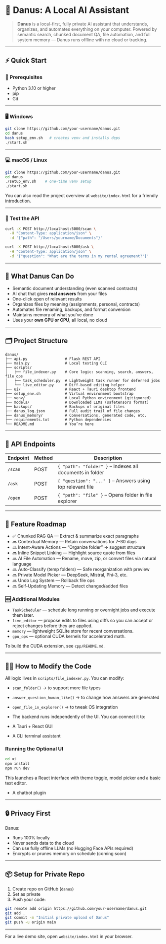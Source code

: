 # 🧠 Danus: A Local AI Assistant

> **Danus** is a local-first, fully private AI assistant that understands, organizes, and automates everything on your computer. Powered by semantic search, chunked document QA, file automation, and full system memory — Danus runs offline with no cloud or tracking.

---

## ⚡ Quick Start

### 🧰 Prerequisites

- Python 3.10 or higher
- pip
- Git

---

### 🖥️ Windows

```bash
git clone https://github.com/your-username/danus.git
cd danus
bash setup_env.sh   # creates venv and installs deps
./start.sh
```

---

### 💻 macOS / Linux

```bash
git clone https://github.com/your-username/danus.git
cd danus
./setup_env.sh    # one-time venv setup
./start.sh
```

You can also read the project overview at `website/index.html` for a friendly introduction.

---

### 🧪 Test the API

```bash
curl -X POST http://localhost:5000/scan \
  -H "Content-Type: application/json" \
  -d '{"path": "/Users/yourname/Documents"}'

curl -X POST http://localhost:5000/ask \
  -H "Content-Type: application/json" \
  -d '{"question": "What are the terms in my rental agreement?"}'
```

---

## 🧠 What Danus Can Do

- Semantic document understanding (even scanned contracts)
- AI chat that gives **real answers** from your files
- One-click open of relevant results
- Organizes files by meaning (assignments, personal, contracts)
- Automates file renaming, backups, and format conversion
- Maintains memory of what you've done
- Uses your **own GPU or CPU**, all local, no cloud

---

## 🗂️ Project Structure

```plaintext
danus/
├── api.py                 # Flask REST API
├── main.py                # Local testing CLI
├── scripts/
│   ├── file_indexer.py    # Core logic: scanning, search, answers, file ops
│   ├── task_scheduler.py  # Lightweight task runner for deferred jobs
│   └── live_editor.py     # Diff-based editing helper
├── ui/                    # React + Tauri desktop frontend
├── setup_env.sh           # Virtual environment bootstrap
├── venv/                  # Local Python environment (gitignored)
├── models/                # Downloaded LLMs (safetensors format)
├── backups/               # Backups of original files
├── danus_log.json         # Full audit trail of file changes
├── danus_memory/          # Conversations, generated code, etc.
├── requirements.txt       # Python dependencies
└── README.md              # You’re here
```

---

## 💬 API Endpoints

| Endpoint | Method | Description                                               |
| -------- | ------ | --------------------------------------------------------- |
| `/scan`  | POST   | `{ "path": "folder" }` – Indexes all documents in folder  |
| `/ask`   | POST   | `{ "question": "..." }` – Answers using top relevant file |
| `/open`  | POST   | `{ "path": "file" }` – Opens folder in file explorer      |

---

## 🔮 Feature Roadmap

- ✅ Chunked RAG QA — Extract & summarize exact paragraphs
- 🔜 Contextual Memory — Retain conversations for 7–30 days
- 🔜 Intent-Aware Actions — “Organize folder” → suggest structure
- 🔜 Inline Snippet Linking — Highlight source quote from files
- 🔜 AI File Automation — Rename, move, zip, or convert files via natural language
- 🔜 Auto-Classify (temp folders) — Safe reorganization with preview
- 🔜 Private Model Picker — DeepSeek, Mistral, Phi-3, etc.
- 🔜 Undo Log System — Rollback file ops
- 🔜 Self-Updating Memory — Detect changed/added files

### 🆕 Additional Modules

- `TaskScheduler` — schedule long running or overnight jobs and execute them
  later.
- `live_editor` — propose edits to files using diffs so you can accept or reject
  changes before they are applied.
- `memory` — lightweight SQLite store for recent conversations.
- `gpu_ops` — optional CUDA kernels for accelerated math.

To build the CUDA extension, see `cpp/README.md`.

---

## 👩‍💻 How to Modify the Code

All logic lives in `scripts/file_indexer.py`. You can modify:

- `scan_folder()` → to support more file types
- `answer_question_human_like()` → to change how answers are generated
- `open_file_in_explorer()` → to tweak OS integration

- The backend runs independently of the UI. You can connect it to:

- A Tauri + React GUI
- A CLI terminal assistant

### Running the Optional UI

```bash
cd ui
npm install
npm run dev
```

This launches a React interface with theme toggle, model picker and a basic text editor.
- A chatbot plugin

---

## 🔒 Privacy First

Danus:

- Runs 100% locally
- Never sends data to the cloud
- Can use fully offline LLMs (no Hugging Face APIs required)
- Encrypts or prunes memory on schedule (coming soon)

---

## 📦 Setup for Private Repo

1. Create repo on GitHub (`danus`)
2. Set as private
3. Push your code:

```bash
git remote add origin https://github.com/your-username/danus.git
git add .
git commit -m "Initial private upload of Danus"
git push -u origin main
```

---

For a live demo site, open `website/index.html` in your browser.
